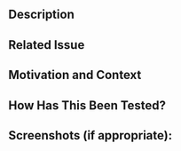 <!--- Provide a general summary of your changes in the Title above -->

## Description
<!--- Describe your changes in detail, is it a bug fix or a general enhancement? -->

## Related Issue
<!--- This project only accepts pull requests related to open issues, you can open an issue if there not an open one yet -->
<!--- If suggesting a new feature or change, please discuss it in an issue first -->
<!--- If fixing a bug, there should be an issue describing it with steps to reproduce -->
<!--- Please link to the issue here: -->

## Motivation and Context
<!--- Why is this change required? What problem does it solve? -->
<!--- If it fixes an open issue, please link to the issue here. -->

## How Has This Been Tested?
<!--- Please describe in detail how you tested your changes. -->
<!--- Include details of your testing environment, and the tests you ran to -->
<!--- see how your change affects other areas of the code, etc. -->

## Screenshots (if appropriate):
